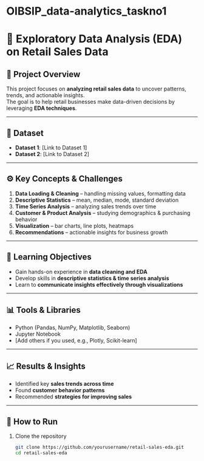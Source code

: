 # OIBSIP_data-analytics_taskno1
# 🛒 Exploratory Data Analysis (EDA) on Retail Sales Data

## 📌 Project Overview
This project focuses on **analyzing retail sales data** to uncover patterns, trends, and actionable insights.  
The goal is to help retail businesses make data-driven decisions by leveraging **EDA techniques**.

---

## 📂 Dataset
- **Dataset 1**: [Link to Dataset 1]
- **Dataset 2**: [Link to Dataset 2]

---

## ⚙️ Key Concepts & Challenges
1. **Data Loading & Cleaning** – handling missing values, formatting data  
2. **Descriptive Statistics** – mean, median, mode, standard deviation  
3. **Time Series Analysis** – analyzing sales trends over time  
4. **Customer & Product Analysis** – studying demographics & purchasing behavior  
5. **Visualization** – bar charts, line plots, heatmaps  
6. **Recommendations** – actionable insights for business growth  

---

## 🎯 Learning Objectives
- Gain hands-on experience in **data cleaning and EDA**  
- Develop skills in **descriptive statistics & time series analysis**  
- Learn to **communicate insights effectively through visualizations**  

---

## 📊 Tools & Libraries
- Python (Pandas, NumPy, Matplotlib, Seaborn)  
- Jupyter Notebook  
- [Add others if you used, e.g., Plotly, Scikit-learn]  

---

## 📈 Results & Insights
- Identified key **sales trends across time**  
- Found **customer behavior patterns**  
- Recommended **strategies for improving sales**  

---

## 🚀 How to Run
1. Clone the repository  
   ```bash
   git clone https://github.com/yourusername/retail-sales-eda.git
   cd retail-sales-eda
